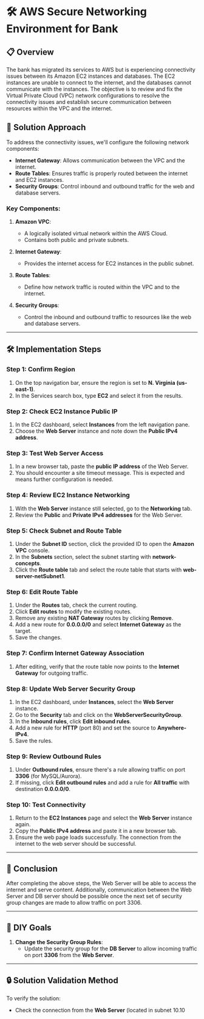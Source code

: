 # 🛠️ AWS Secure Networking Environment for Bank

## 📋 Overview
The bank has migrated its services to AWS but is experiencing connectivity issues between its Amazon EC2 instances and databases. The EC2 instances are unable to connect to the internet, and the databases cannot communicate with the instances. The objective is to review and fix the Virtual Private Cloud (VPC) network configurations to resolve the connectivity issues and establish secure communication between resources within the VPC and the internet.

## 🚀 Solution Approach

To address the connectivity issues, we'll configure the following network components:
- **Internet Gateway**: Allows communication between the VPC and the internet.
- **Route Tables**: Ensures traffic is properly routed between the internet and EC2 instances.
- **Security Groups**: Control inbound and outbound traffic for the web and database servers.

### Key Components:
1. **Amazon VPC**:
   - A logically isolated virtual network within the AWS Cloud.
   - Contains both public and private subnets.

2. **Internet Gateway**:
   - Provides the internet access for EC2 instances in the public subnet.

3. **Route Tables**:
   - Define how network traffic is routed within the VPC and to the internet.
   
4. **Security Groups**:
   - Control the inbound and outbound traffic to resources like the web and database servers.

---

## 🛠️ Implementation Steps

### Step 1: **Confirm Region**
1. On the top navigation bar, ensure the region is set to **N. Virginia (us-east-1)**.
2. In the Services search box, type **EC2** and select it from the results.

### Step 2: **Check EC2 Instance Public IP**
1. In the EC2 dashboard, select **Instances** from the left navigation pane.
2. Choose the **Web Server** instance and note down the **Public IPv4 address**.

### Step 3: **Test Web Server Access**
1. In a new browser tab, paste the **public IP address** of the Web Server.
2. You should encounter a site timeout message. This is expected and means further configuration is needed.

### Step 4: **Review EC2 Instance Networking**
1. With the **Web Server** instance still selected, go to the **Networking** tab.
2. Review the **Public** and **Private IPv4 addresses** for the Web Server.

### Step 5: **Check Subnet and Route Table**
1. Under the **Subnet ID** section, click the provided ID to open the **Amazon VPC** console.
2. In the **Subnets** section, select the subnet starting with **network-concepts**.
3. Click the **Route table** tab and select the route table that starts with **web-server-netSubnet1**.

### Step 6: **Edit Route Table**
1. Under the **Routes** tab, check the current routing.
2. Click **Edit routes** to modify the existing routes.
3. Remove any existing **NAT Gateway** routes by clicking **Remove**.
4. Add a new route for **0.0.0.0/0** and select **Internet Gateway** as the target.
5. Save the changes.

### Step 7: **Confirm Internet Gateway Association**
1. After editing, verify that the route table now points to the **Internet Gateway** for outgoing traffic.

### Step 8: **Update Web Server Security Group**
1. In the EC2 dashboard, under **Instances**, select the **Web Server** instance.
2. Go to the **Security** tab and click on the **WebServerSecurityGroup**.
3. In the **Inbound rules**, click **Edit inbound rules**.
4. Add a new rule for **HTTP** (port 80) and set the source to **Anywhere-IPv4**.
5. Save the rules.

### Step 9: **Review Outbound Rules**
1. Under **Outbound rules**, ensure there's a rule allowing traffic on port **3306** (for MySQL/Aurora).
2. If missing, click **Edit outbound rules** and add a rule for **All traffic** with destination **0.0.0.0/0**.

### Step 10: **Test Connectivity**
1. Return to the **EC2 Instances** page and select the **Web Server** instance again.
2. Copy the **Public IPv4 address** and paste it in a new browser tab.
3. Ensure the web page loads successfully. The connection from the internet to the web server should be successful.

---

## 🏁 Conclusion

After completing the above steps, the Web Server will be able to access the internet and serve content. Additionally, communication between the Web Server and DB server should be possible once the next set of security group changes are made to allow traffic on port 3306.

---

## 🧰 DIY Goals

1. **Change the Security Group Rules**:
   - Update the security group for the **DB Server** to allow incoming traffic on port **3306** from the **Web Server**.

---

## 🔒 Solution Validation Method

To verify the solution:
- Check the connection from the **Web Server** (located in subnet 10.10

